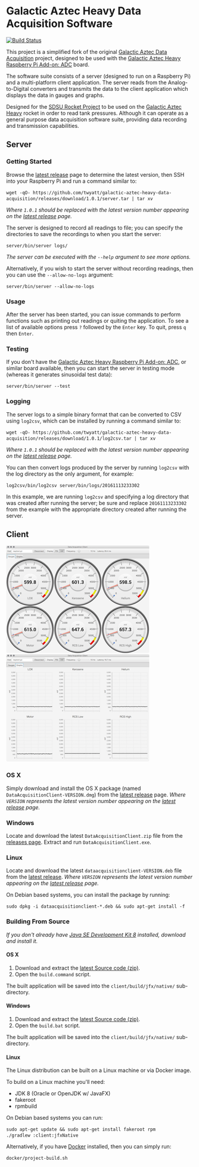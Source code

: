 # Galactic Aztec Heavy Data Acquisition Software
[![Build Status](https://travis-ci.org/twyatt/galactic-aztec-heavy-data-acquisition.svg?branch=master)](https://travis-ci.org/twyatt/galactic-aztec-heavy-data-acquisition)


This project is a simplified fork of the original [Galactic Aztec Data Acquisition] project, designed to be used with the [Galactic Aztec Heavy Raspberry Pi Add-on: ADC] board.

The software suite consists of a server (designed to run on a Raspberry Pi) and a multi-platform client application. The server reads from the Analog-to-Digital converters and transmits the data to the client application which displays the data in gauges and graphs.

Designed for the [SDSU Rocket Project] to be used on the [Galactic Aztec Heavy] rocket in order to read tank pressures. Although it can operate as a general purpose data acquisition software suite, providing data recording and transmission capabilities.


## Server

### Getting Started

Browse the [latest release] page to determine the latest version, then SSH into your Raspberry Pi and run a command similar to:
```
wget -qO- https://github.com/twyatt/galactic-aztec-heavy-data-acquisition/releases/download/1.0.1/server.tar | tar xv
```
_Where `1.0.1` should be replaced with the latest version number appearing on the [latest release] page._

The server is designed to record all readings to file; you can specify the directories to save the recordings to when you start the server:
```
server/bin/server logs/
```
_The server can be executed with the `--help` argument to see more options._

Alternatively, if you wish to start the server without recording readings, then you can use the `--allow-no-logs` argument:
```
server/bin/server --allow-no-logs
```

### Usage

After the server has been started, you can issue commands to perform functions such as printing out readings or quiting the application. To see a list of available options press `?` followed by the `Enter` key. To quit, press `q` then `Enter`.

### Testing

If you don't have the [Galactic Aztec Heavy Raspberry Pi Add-on: ADC], or similar board available, then you can start the server in testing mode (whereas it generates sinusoidal test data):
```
server/bin/server --test
```

### Logging

The server logs to a simple binary format that can be converted to CSV using `log2csv`, which can be installed by running a command similar to:
```
wget -qO- https://github.com/twyatt/galactic-aztec-heavy-data-acquisition/releases/download/1.0.1/log2csv.tar | tar xv
```
_Where `1.0.1` should be replaced with the latest version number appearing on the [latest release] page._

You can then convert logs produced by the server by running `log2csv` with the log directory as the only argument, for example:
```
log2csv/bin/log2csv server/bin/logs/20161113233302
```
In this example, we are running `log2csv` and specifying a log directory that was created after running the server; be sure and replace `20161113233302` from the example with the appropriate directory created after running the server.


## Client

[![Client Gauges Screenshot](artwork/thumb_client_gauges.png?raw=true)](artwork/client_gauges.png?raw=true)
[![Client Graphs Screenshot](artwork/thumb_client_graphs.png?raw=true)](artwork/client_graphs.png?raw=true)

### OS X

Simply download and install the OS X package (named `DataAcquisitionClient-VERSION.dmg`) from the [latest release] page.
_Where `VERSION` represents the latest version number appearing on the [latest release] page._

### Windows

Locate and download the latest `DataAcquisitionClient.zip` file from the [releases page]. Extract and run `DataAcquisitionClient.exe`.

### Linux

Locate and download the latest `dataacquisitionclient-VERSION.deb` file from the [latest release].
_Where `VERSION` represents the latest version number appearing on the [latest release] page._

On Debian based systems, you can install the package by running:

```
sudo dpkg -i dataacquisitionclient-*.deb && sudo apt-get install -f
```

### Building From Source

_If you don't already have [Java SE Development Kit 8] installed, download and install it._

#### OS X

1. Download and extract the [latest Source code (zip)].
1. Open the `build.command` script.

The built application will be saved into the `client/build/jfx/native/` sub-directory.

#### Windows

1. Download and extract the [latest Source code (zip)].
1. Open the `build.bat` script.

The built application will be saved into the `client/build/jfx/native/` sub-directory.

#### Linux

The Linux distribution can be built on a Linux machine or via Docker image.

To build on a Linux machine you'll need:

- JDK 8 (Oracle or OpenJDK w/ JavaFX)
- fakeroot
- rpmbuild

On Debian based systems you can run:

```
sudo apt-get update && sudo apt-get install fakeroot rpm
./gradlew :client:jfxNative
```

Alternatively, if you have [Docker] installed, then you can simply run:

```
docker/project-build.sh
```


[Galactic Aztec Data Acquisition]: https://github.com/twyatt/galactic-aztec-data-acquisition
[Galactic Aztec Heavy Raspberry Pi Add-on: ADC]: https://github.com/twyatt/galactic-aztec-heavy-rpi-addon-adc
[SDSU Rocket Project]: http://rocket.sdsu.edu/
[Galactic Aztec Heavy]: http://rocket.sdsu.edu/rockets#galactic-aztec-heavy
[latest release]: https://github.com/twyatt/galactic-aztec-heavy-data-acquisition/releases/latest
[releases page]: https://github.com/twyatt/galactic-aztec-heavy-data-acquisition/releases
[Java SE Development Kit 8]: http://www.oracle.com/technetwork/java/javase/downloads/jdk8-downloads-2133151.html
[latest Source code (zip)]: https://github.com/twyatt/galactic-aztec-heavy-data-acquisition/zipball/master
[Docker]: https://www.docker.com